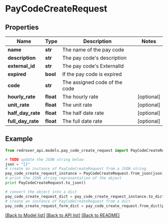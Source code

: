 # PayCodeCreateRequest


## Properties
Name | Type | Description | Notes
------------ | ------------- | ------------- | -------------
**name** | **str** | The name of the pay code | 
**description** | **str** | The pay code&#39;s description | 
**external_id** | **str** | The pay code&#39;s ExternalId | 
**expired** | **bool** | If the pay code is expired | 
**code** | **str** | The assigned code of the code | 
**hourly_rate** | **float** | The hourly rate | [optional] 
**unit_rate** | **float** | The unit rate | [optional] 
**half_day_rate** | **float** | The half date rate | [optional] 
**full_day_rate** | **float** | The full date rate | [optional] 

## Example

```python
from redrover_api.models.pay_code_create_request import PayCodeCreateRequest

# TODO update the JSON string below
json = "{}"
# create an instance of PayCodeCreateRequest from a JSON string
pay_code_create_request_instance = PayCodeCreateRequest.from_json(json)
# print the JSON string representation of the object
print PayCodeCreateRequest.to_json()

# convert the object into a dict
pay_code_create_request_dict = pay_code_create_request_instance.to_dict()
# create an instance of PayCodeCreateRequest from a dict
pay_code_create_request_form_dict = pay_code_create_request.from_dict(pay_code_create_request_dict)
```
[[Back to Model list]](../README.md#documentation-for-models) [[Back to API list]](../README.md#documentation-for-api-endpoints) [[Back to README]](../README.md)


